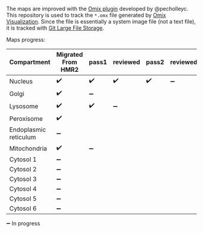 The maps are improved with the [Omix plugin](https://github.com/SysBioChalmers/OMIX_plugin) developed by @pecholleyc.  
This repository is used to track the `*.omx` file generated by [Omix Visualization](https://www.omix-visualization.com). Since the file is essentially a system image file (not a text file), it is tracked with [Git Large File Storage](https://git-lfs.github.com/).

Maps progress:

| Compartment | Migrated From HMR2 | pass1 | reviewed | pass2 | reviewed | pass3 | reviewed | done  |
| ----------- | ------------------ | ----- | -------- | ----- | -------- | ----- | -------- | ----- |
| Nucleus     | :heavy_check_mark: | :heavy_check_mark: | :heavy_check_mark: |   :heavy_check_mark:  | :heavy_minus_sign:       |     |        |     |
| Golgi       | :heavy_check_mark:                 | :heavy_minus_sign:      |        |     |        |     |        |     |
| Lysosome    | :heavy_check_mark:                 | :heavy_check_mark:      | :heavy_minus_sign:       |     |        |     |        |     |
| Peroxisome  | :heavy_check_mark:                 |     |        |     |        |     |        |     |
| Endoplasmic reticulum  | :heavy_minus_sign:                 |     |        |     |        |     |        |     |
| Mitochondria | :heavy_check_mark:                 | :heavy_minus_sign:      |        |     |        |     |        |     |
| Cytosol 1   | :heavy_minus_sign:                  |     |        |     |        |     |        |     |
| Cytosol 2   | :heavy_minus_sign:                   |     |        |     |        |     |        |     |
| Cytosol 3   | :heavy_minus_sign:                  |     |        |     |        |     |        |     |
| Cytosol 4   | :heavy_minus_sign:                  |     |        |     |        |     |        |     |
| Cytosol 5   | :heavy_minus_sign:                  |     |        |     |        |     |        |     |
| Cytosol 6   | :heavy_minus_sign:                  |     |        |     |        |     |        |     |

:heavy_minus_sign:  In progress
